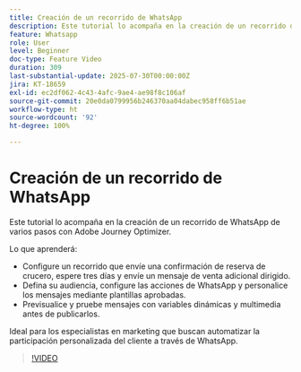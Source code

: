 ```yaml
---
title: Creación de un recorrido de WhatsApp
description: Este tutorial lo acompaña en la creación de un recorrido de WhatsApp de varios pasos con Adobe Journey Optimizer.
feature: Whatsapp
role: User
level: Beginner
doc-type: Feature Video
duration: 309
last-substantial-update: 2025-07-30T00:00:00Z
jira: KT-18659
exl-id: ec2df062-4c43-4afc-9ae4-ae98f8c106af
source-git-commit: 20e0da0799956b246370aa04dabec958ff6b51ae
workflow-type: ht
source-wordcount: '92'
ht-degree: 100%

---
```


# Creación de un recorrido de WhatsApp

Este tutorial lo acompaña en la creación de un recorrido de WhatsApp de varios pasos con Adobe Journey Optimizer.

Lo que aprenderá:

* Configure un recorrido que envíe una confirmación de reserva de crucero, espere tres días y envíe un mensaje de venta adicional dirigido.
* Defina su audiencia, configure las acciones de WhatsApp y personalice los mensajes mediante plantillas aprobadas.
* Previsualice y pruebe mensajes con variables dinámicas y multimedia antes de publicarlos.

Ideal para los especialistas en marketing que buscan automatizar la participación personalizada del cliente a través de WhatsApp.

>[!VIDEO](https://video.tv.adobe.com/v/3470285/?learn=on&enablevpops&captions=spa)
